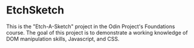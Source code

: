 # EtchSketch

This is the "Etch-A-Sketch" project in the Odin Project's Foundations course.
The goal of this project is to demonstrate a working knowledge of DOM
manipulation skills, Javascript, and CSS. 